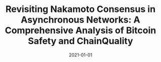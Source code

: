 ---
title: "Revisiting Nakamoto Consensus in Asynchronous Networks: A Comprehensive Analysis of Bitcoin Safety and ChainQuality"
collection: publications
permalink: /publication/2021-01-01-Revisiting-Nakamoto-Consensus-in-Asynchronous-Networks-A-Comprehensive-Analysis-of-Bitcoin-Safety-and-ChainQuality
date: 2021-01-01
venue: 'In the proceedings of CCS &apos;21: 2021 ACM SIGSAC Conference on Computer and Communications Security, Virtual Event, Republic of Korea, November 15 - 19, 2021'
paperurl: 'https://doi.org/10.1145/3460120.3484561'
citation: ' Muhammad Saad,  Afsah Anwar,  Srivatsan Ravi,  David Mohaisen, &quot;Revisiting Nakamoto Consensus in Asynchronous Networks: A Comprehensive Analysis of Bitcoin Safety and ChainQuality.&quot; In the proceedings of CCS &amp;apos;21: 2021 ACM SIGSAC Conference on Computer and Communications Security, Virtual Event, Republic of Korea, November 15 - 19, 2021, 2021.'
---